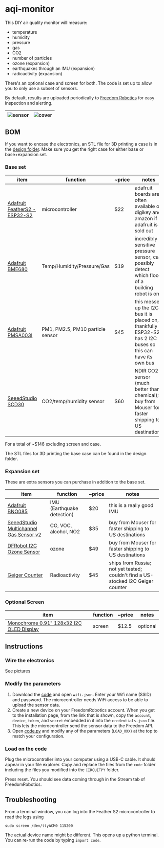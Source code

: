 # aqi-monitor

This DIY air quality monitor will measure:

- temperature
- humidity
- pressure
- gas
- CO2
- number of particles
- ozone (expansion)
- earthquakes through an IMU (expansion)
- radioactivity (expansion)

There's an optional case and screen for both. The code is set up to allow you to only use a subset of sensors.

By default, results are uploaded periodically to [Freedom Robotics](https://freedomrobotics.ai) for easy inspection and alerting.

| ![sensor](images/aqi-monitor-pro-inside.jpg) | ![cover](images/aqi-monitor-pro-outside.jpg) |
| -------------------------------------------- | -------------------------------------------- |

## BOM

If you want to encase the electronics, an STL file for 3D printing a case is in the [design folder](design/).
Make sure you get the right case for either base or base+expansion set.

### Base set

| item                                                                                                     | function                         | ~price | notes                                                                                                        |
| -------------------------------------------------------------------------------------------------------- | -------------------------------- | ------ | ------------------------------------------------------------------------------------------------------------ |
| [Adafruit FeatherS2 - ESP32-S2](https://www.adafruit.com/product/4769)                                   | microcontroller                  | $22    | adafruit boards are often available on digikey and amazon if adafruit is sold out                            |
| [Adafruit BME680](https://www.adafruit.com/product/3660)                                                 | Temp/Humidity/Pressure/Gas       | $19    | incredibly sensitive pressure sensor, can possibly detect which floor of a building robot is on              |
| [Adafruit PMSA003I](https://www.adafruit.com/product/4632)                                               | PM1, PM2.5, PM10 particle sensor | $45    | this messes up the I2C bus it is placed on, thankfully ESP32-S2 has 2 I2C buses so this can have its own bus |
| [SeeedStudio SCD30](https://www.seeedstudio.com/Grove-CO2-Temperature-Humidity-Sensor-SCD30-p-2911.html) | CO2/temp/humidity sensor         | $60    | NDIR CO2 sensor (much better than chemical); buy from Mouser for faster shipping to US destinations          |

For a total of ~$146 excluding screen and case.

The STL files for 3D printing the base case can be found in the design folder.

### Expansion set

These are extra sensors you can purchase in addition to the base set.

| item                                                                                                                                                                                            | function                   | ~price | notes                                                                            |
| ----------------------------------------------------------------------------------------------------------------------------------------------------------------------------------------------- | -------------------------- | ------ | -------------------------------------------------------------------------------- |
| [Adafruit BNO085](https://github.com/adafruit/Adafruit_BNO08x)                                                                                                                                  | IMU (Earthquake detection) | $20    | this is a really good IMU                                                        |
| [SeeedStudio Multichannel Gas Sensor v2](https://www.seeedstudio.com/Grove-Multichannel-Gas-Sensor-v2-p-4569.html)                                                                              | CO, VOC, alcohol, NO2      | $35    | buy from Mouser for faster shipping to US destinations                           |
| [DFRobot I2C Ozone Sensor](https://www.dfrobot.com/product-2005.html)                                                                                                                           | ozone                      | $49    | buy from Mouser for faster shipping to US destinations                           |
| [Geiger Counter](https://www.ebay.com/itm/Arduino-dosimeter-module-Geiger-Counter-RadSens-Radiation-Detector-board-pcb/184495660379?ssPageName=STRK%3AMEBIDX%3AIT&_trksid=p2060353.m2763.l2649) | Radioactivity              | $45    | ships from Russia; not yet tested; couldn't find a US-stocked I2C Geiger counter |

### Optional Screen

| item                                                                              | function | ~price | notes    |
| --------------------------------------------------------------------------------- | -------- | ------ | -------- |
| [Monochrome 0.91" 128x32 I2C OLED Display](https://www.adafruit.com/product/4440) | screen   | $12.5  | optional |

## Instructions

### Wire the electronics

See pictures

### Modify the parameters

1. Download the [code](code/) and open `wifi.json`. Enter your Wifi name (SSID) and password. The microcontroller needs WiFi access to be able to upload the sensor data.
2. Create a new device on your FreedomRobotics account. When you get to the installation page, from the link that is shown, copy the `account`, `device`, `token`, and `secret` embedded in it into the `credentials.json` file. This lets the microcontroller send the sensor data to the Freedom API.
3. Open [code.py](code/code.py) and modify any of the parameters (`LOAD_XXX`) at the top to match your configuration.

### Load on the code

Plug the microcontroller into your computer using a USB-C cable. It should appear in your file explorer. Copy and replace the files from the `code` folder including the files you modified into the `CIRCUITPY` folder.

Press reset. You should see data coming through in the Stream tab of FreedomRobotics.

## Troubleshooting

From a terminal window, you can log into the Feather S2 microcontroller to read the logs using

```
sudo screen /dev/ttyACM0 115200
```

The actual device name might be different. This opens up a python terminal. You can re-run the code by typing `import code`.
